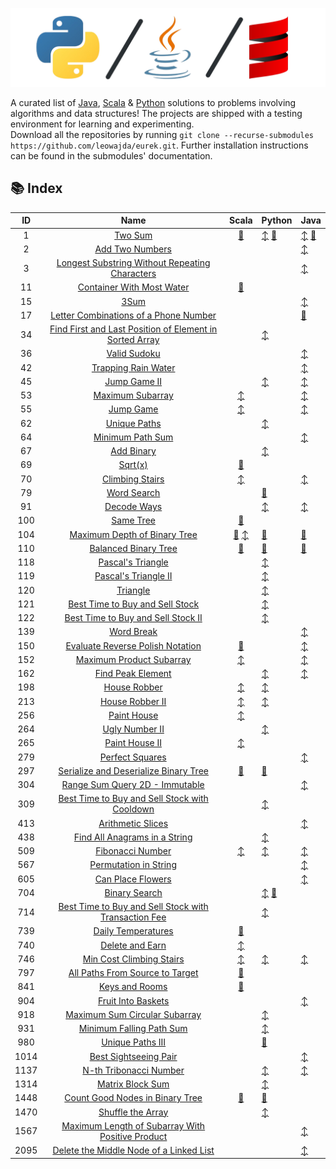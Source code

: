 ![banner](./docs/banner.png "banner")

A curated list of [Java](https://www.github.com/leowajda/eureka-java), [Scala](https://www.github.com/leowajda/eureka-scala) & [Python](https://www.github.com/leowajda/eureka-python) solutions to problems involving algorithms and data structures! The projects are shipped with a testing environment for learning and experimenting.\
Download all the repositories by running `git clone --recurse-submodules https://github.com/leowajda/eurek.git`. Further installation instructions can be found in the submodules' documentation.

## :books: Index

|  ID  |                                                                       Name                                                                        |                                                                                                                              Scala                                                                                                                              | Python                                                                                                                                                                                                                    | Java                                                                                                                                                                                                                                          |
|:----:|:-------------------------------------------------------------------------------------------------------------------------------------------------:|:---------------------------------------------------------------------------------------------------------------------------------------------------------------------------------------------------------------------------------------------------------------:|:--------------------------------------------------------------------------------------------------------------------------------------------------------------------------------------------------------------------------|:----------------------------------------------------------------------------------------------------------------------------------------------------------------------------------------------------------------------------------------------|
|  1   |                                                 [Two Sum](https://leetcode.com/problems/two-sum/)                                                 |                                                                 [:arrows_counterclockwise:](https://github.com/leowajda/eureka-scala/blob/master/src/main/scala/array/recursive/LC_0001.scala)                                                                  | [:arrow_up_down:](https://github.com/leowajda/eureka-python/blob/master/src/array/iterative/lc_0001.py) [:arrows_counterclockwise:](https://github.com/leowajda/eureka-python/blob/master/src/array/recursive/lc_0001.py) | [:arrow_up_down:](https://github.com/leowajda/eureka-java/blob/master/src/main/java/array/iterative/LC_0001.java) [:arrows_counterclockwise:](https://github.com/leowajda/eureka-java/blob/master/src/main/java/array/recursive/LC_0001.java) |
|  2   |                                         [Add Two Numbers](https://leetcode.com/problems/add-two-numbers/)                                         |                                                                                                                                                                                                                                                                 |                                                                                                                                                                                                                           | [:arrow_up_down:](https://github.com/leowajda/eureka-java/blob/master/src/main/java/singly_linked_list/iterative/LC_0002.java)                                                                                                                |
|  3   |          [Longest Substring Without Repeating Characters](https://leetcode.com/problems/longest-substring-without-repeating-characters/)          |                                                                                                                                                                                                                                                                 |                                                                                                                                                                                                                           | [:arrow_up_down:](https://github.com/leowajda/eureka-java/blob/master/src/main/java/string/iterative/LC_0003.java)                                                                                                                            |
|  11  |                               [Container With Most Water](https://leetcode.com/problems/container-with-most-water/)                               |                                                                 [:arrows_counterclockwise:](https://github.com/leowajda/eureka-scala/blob/master/src/main/scala/array/recursive/LC_0011.scala)                                                                  |                                                                                                                                                                                                                           |                                                                                                                                                                                                                                               |
|  15  |                                                    [3Sum](https://leetcode.com/problems/3sum/)                                                    |                                                                                                                                                                                                                                                                 |                                                                                                                                                                                                                           | [:arrow_up_down:](https://github.com/leowajda/eureka-java/blob/master/src/main/java/array/iterative/LC_0015.java)                                                                                                                             |
|  17  |                   [Letter Combinations of a Phone Number](https://leetcode.com/problems/letter-combinations-of-a-phone-number/)                   |                                                                                                                                                                                                                                                                 |                                                                                                                                                                                                                           | [:arrows_counterclockwise:](https://github.com/leowajda/eureka-java/blob/master/src/main/java/string/recursive/LC_0017.java)                                                                                                                  |
|  34  | [Find First and Last Position of Element in Sorted Array](https://leetcode.com/problems/find-first-and-last-position-of-element-in-sorted-array/) |                                                                                                                                                                                                                                                                 | [:arrow_up_down:](https://github.com/leowajda/eureka-python/blob/master/src/array/iterative/lc_0034.py)                                                                                                                   |                                                                                                                                                                                                                                               |
|  36  |                                            [Valid Sudoku](https://leetcode.com/problems/valid-sudoku/)                                            |                                                                                                                                                                                                                                                                 |                                                                                                                                                                                                                           | [:arrow_up_down:](https://github.com/leowajda/eureka-java/blob/master/src/main/java/array/iterative/LC_0036.java)                                                                                                                             |
|  42  |                                     [Trapping Rain Water](https://leetcode.com/problems/trapping-rain-water/)                                     |                                                                                                                                                                                                                                                                 |                                                                                                                                                                                                                           | [:arrow_up_down:](https://github.com/leowajda/eureka-java/blob/master/src/main/java/array/iterative/LC_0042.java)                                                                                                                             |
|  45  |                                            [Jump Game II](https://leetcode.com/problems/jump-game-ii/)                                            |                                                                                                                                                                                                                                                                 | [:arrow_up_down:](https://github.com/leowajda/eureka-python/blob/master/src/array/iterative/lc_0045.py)                                                                                                                   | [:arrow_up_down:](https://github.com/leowajda/eureka-java/blob/master/src/main/java/array/iterative/LC_0045.java)                                                                                                                             |
|  53  |                                        [Maximum Subarray](https://leetcode.com/problems/maximum-subarray/)                                        |                                                                      [:arrow_up_down:](https://github.com/leowajda/eureka-scala/blob/master/src/main/scala/array/iterative/LC_0053.scala)                                                                       |                                                                                                                                                                                                                           | [:arrow_up_down:](https://github.com/leowajda/eureka-java/blob/master/src/main/java/array/iterative/LC_0053.java)                                                                                                                             |
|  55  |                                               [Jump Game](https://leetcode.com/problems/jump-game/)                                               |                                                                      [:arrow_up_down:](https://github.com/leowajda/eureka-scala/blob/master/src/main/scala/array/iterative/LC_0055.scala)                                                                       |                                                                                                                                                                                                                           | [:arrow_up_down:](https://github.com/leowajda/eureka-java/blob/master/src/main/java/array/iterative/LC_0055.java)                                                                                                                             |
|  62  |                                            [Unique Paths](https://leetcode.com/problems/unique-paths/)                                            |                                                                                                                                                                                                                                                                 | [:arrow_up_down:](https://github.com/leowajda/eureka-python/blob/master/src/graph/iterative/lc_0062.py)                                                                                                                   |                                                                                                                                                                                                                                               |
|  64  |                                        [Minimum Path Sum](https://leetcode.com/problems/minimum-path-sum/)                                        |                                                                                                                                                                                                                                                                 |                                                                                                                                                                                                                           | [:arrow_up_down:](https://github.com/leowajda/eureka-java/blob/master/src/main/java/graph/iterative/LC_0064.java)                                                                                                                             |
|  67  |                                              [Add Binary](https://leetcode.com/problems/add-binary/)                                              |                                                                                                                                                                                                                                                                 | [:arrow_up_down:](https://github.com/leowajda/eureka-python/blob/master/src/math/iterative/lc_0067.py)                                                                                                                    |                                                                                                                                                                                                                                               |
|  69  |                                                  [Sqrt(x)](https://leetcode.com/problems/sqrtx/)                                                  |                                                                 [:arrows_counterclockwise:](https://github.com/leowajda/eureka-scala/blob/master/src/main/scala/array/recursive/LC_0069.scala)                                                                  |                                                                                                                                                                                                                           |                                                                                                                                                                                                                                               |
|  70  |                                         [Climbing Stairs](https://leetcode.com/problems/climbing-stairs/)                                         |                                                                       [:arrow_up_down:](https://github.com/leowajda/eureka-scala/blob/master/src/main/scala/math/iterative/LC_0070.scala)                                                                       |                                                                                                                                                                                                                           | [:arrow_up_down:](https://github.com/leowajda/eureka-java/blob/master/src/main/java/math/iterative/LC_0070.java)                                                                                                                              |
|  79  |                                             [Word Search](https://leetcode.com/problems/word-search/)                                             |                                                                                                                                                                                                                                                                 | [:arrows_counterclockwise:](https://github.com/leowajda/eureka-python/blob/master/src/graph/recursive/lc_0079.py)                                                                                                         |                                                                                                                                                                                                                                               |
|  91  |                                             [Decode Ways](https://leetcode.com/problems/decode-ways/)                                             |                                                                                                                                                                                                                                                                 | [:arrow_up_down:](https://github.com/leowajda/eureka-python/blob/master/src/strings/iterative/lc_0091.py)                                                                                                                 | [:arrow_up_down:](https://github.com/leowajda/eureka-java/blob/master/src/main/java/string/iterative/LC_0091.java)                                                                                                                            |
| 100  |                                               [Same Tree](https://leetcode.com/problems/same-tree/)                                               |                                                              [:arrows_counterclockwise:](https://github.com/leowajda/eureka-scala/blob/master/src/main/scala/binary_tree/recursive/LC_0100.scala)                                                               |                                                                                                                                                                                                                           |                                                                                                                                                                                                                                               |
| 104  |                            [Maximum Depth of Binary Tree](https://leetcode.com/problems/maximum-depth-of-binary-tree/)                            | [:arrows_counterclockwise:](https://github.com/leowajda/eureka-scala/blob/master/src/main/scala/binary_tree/recursive/LC_0104.scala) [:arrow_up_down:](https://github.com/leowajda/eureka-scala/blob/master/src/main/scala/binary_tree/iterative/LC_0104.scala) | [:arrows_counterclockwise:](https://github.com/leowajda/eureka-python/blob/master/src/binary_tree/recursive/lc_0104.py)                                                                                                   | [:arrows_counterclockwise:](https://github.com/leowajda/eureka-java/blob/master/src/main/java/binary_tree/recursive/LC_0104.java)                                                                                                             |
| 110  |                                    [Balanced Binary Tree](https://leetcode.com/problems/balanced-binary-tree/)                                    |                                                              [:arrows_counterclockwise:](https://github.com/leowajda/eureka-scala/blob/master/src/main/scala/binary_tree/recursive/LC_0110.scala)                                                               | [:arrows_counterclockwise:](https://github.com/leowajda/eureka-python/blob/master/src/binary_tree/recursive/lc_0110.py)                                                                                                   | [:arrows_counterclockwise:](https://github.com/leowajda/eureka-java/blob/master/src/main/java/binary_tree/recursive/LC_0110.java)                                                                                                             |
| 118  |                                       [Pascal's Triangle](https://leetcode.com/problems/pascals-triangle/)                                        |                                                                                                                                                                                                                                                                 | [:arrow_up_down:](https://github.com/leowajda/eureka-python/blob/master/src/math/iterative/lc_0118.py)                                                                                                                    |                                                                                                                                                                                                                                               |
| 119  |                                    [Pascal's Triangle II](https://leetcode.com/problems/pascals-triangle-ii/)                                     |                                                                                                                                                                                                                                                                 | [:arrow_up_down:](https://github.com/leowajda/eureka-python/blob/master/src/math/iterative/lc_0119.py)                                                                                                                    |                                                                                                                                                                                                                                               |
| 120  |                                                [Triangle](https://leetcode.com/problems/triangle/)                                                |                                                                                                                                                                                                                                                                 | [:arrow_up_down:](https://github.com/leowajda/eureka-python/blob/master/src/graph/iterative/lc_0120.py)                                                                                                                   |                                                                                                                                                                                                                                               |
| 121  |                         [Best Time to Buy and Sell Stock](https://leetcode.com/problems/best-time-to-buy-and-sell-stock/)                         |                                                                                                                                                                                                                                                                 | [:arrow_up_down:](https://github.com/leowajda/eureka-python/blob/master/src/array/iterative/lc_0121.py)                                                                                                                   |                                                                                                                                                                                                                                               |
| 122  |                      [Best Time to Buy and Sell Stock II](https://leetcode.com/problems/best-time-to-buy-and-sell-stock-ii/)                      |                                                                                                                                                                                                                                                                 | [:arrow_up_down:](https://github.com/leowajda/eureka-python/blob/master/src/array/iterative/lc_0122.py)                                                                                                                   |                                                                                                                                                                                                                                               |
| 139  |                                              [Word Break](https://leetcode.com/problems/word-break/)                                              |                                                                                                                                                                                                                                                                 |                                                                                                                                                                                                                           | [:arrow_up_down:](https://github.com/leowajda/eureka-java/blob/master/src/main/java/string/iterative/LC_0139.java)                                                                                                                            |
| 150  |                        [Evaluate Reverse Polish Notation](https://leetcode.com/problems/evaluate-reverse-polish-notation/)                        |                                                                  [:arrows_counterclockwise:](https://github.com/leowajda/eureka-scala/blob/master/src/main/scala/math/recursive/LC_0150.scala)                                                                  |                                                                                                                                                                                                                           | [:arrow_up_down:](https://github.com/leowajda/eureka-java/blob/master/src/main/java/string/iterative/LC_0150.java)                                                                                                                            |
| 152  |                                [Maximum Product Subarray](https://leetcode.com/problems/maximum-product-subarray/)                                |                                                                      [:arrow_up_down:](https://github.com/leowajda/eureka-scala/blob/master/src/main/scala/array/iterative/LC_0152.scala)                                                                       |                                                                                                                                                                                                                           | [:arrow_up_down:](https://github.com/leowajda/eureka-java/blob/master/src/main/java/array/iterative/LC_0152.java)                                                                                                                             |
| 162  |                                       [Find Peak Element](https://leetcode.com/problems/find-peak-element/)                                       |                                                                                                                                                                                                                                                                 | [:arrow_up_down:](https://github.com/leowajda/eureka-python/blob/master/src/array/iterative/lc_0162.py)                                                                                                                   | [:arrow_up_down:](https://github.com/leowajda/eureka-java/blob/master/src/main/java/array/iterative/LC_0162.java)                                                                                                                             |
| 198  |                                            [House Robber](https://leetcode.com/problems/house-robber/)                                            |                                                                      [:arrow_up_down:](https://github.com/leowajda/eureka-scala/blob/master/src/main/scala/array/iterative/LC_0198.scala)                                                                       | [:arrow_up_down:](https://github.com/leowajda/eureka-python/blob/master/src/array/iterative/lc_0198.py)                                                                                                                   |                                                                                                                                                                                                                                               |
| 213  |                                         [House Robber II](https://leetcode.com/problems/house-robber-ii/)                                         |                                                                      [:arrow_up_down:](https://github.com/leowajda/eureka-scala/blob/master/src/main/scala/array/iterative/LC_0213.scala)                                                                       | [:arrow_up_down:](https://github.com/leowajda/eureka-python/blob/master/src/array/iterative/lc_0213.py)                                                                                                                   |                                                                                                                                                                                                                                               |
| 256  |                                             [Paint House](https://leetcode.com/problems/paint-house/)                                             |                                                                      [:arrow_up_down:](https://github.com/leowajda/eureka-scala/blob/master/src/main/scala/graph/iterative/LC_0256.scala)                                                                       |                                                                                                                                                                                                                           |                                                                                                                                                                                                                                               |
| 264  |                                          [Ugly Number II](https://leetcode.com/problems/ugly-number-ii/)                                          |                                                                                                                                                                                                                                                                 | [:arrow_up_down:](https://github.com/leowajda/eureka-python/blob/master/src/math/iterative/lc_0264.py)                                                                                                                    |                                                                                                                                                                                                                                               |
| 265  |                                          [Paint House II](https://leetcode.com/problems/paint-house-ii/)                                          |                                                                      [:arrow_up_down:](https://github.com/leowajda/eureka-scala/blob/master/src/main/scala/graph/iterative/LC_0265.scala)                                                                       |                                                                                                                                                                                                                           |                                                                                                                                                                                                                                               |
| 279  |                                         [Perfect Squares](https://leetcode.com/problems/perfect-squares/)                                         |                                                                                                                                                                                                                                                                 |                                                                                                                                                                                                                           | [:arrow_up_down:](https://github.com/leowajda/eureka-java/blob/master/src/main/java/math/iterative/LC_0279.java)                                                                                                                              |
| 297  |                   [Serialize and Deserialize Binary Tree](https://leetcode.com/problems/serialize-and-deserialize-binary-tree/)                   |                                                              [:arrows_counterclockwise:](https://github.com/leowajda/eureka-scala/blob/master/src/main/scala/binary_tree/recursive/LC_0297.scala)                                                               | [:arrows_counterclockwise:](https://github.com/leowajda/eureka-python/blob/master/src/binary_tree/recursive/lc_0297.py)                                                                                                   |                                                                                                                                                                                                                                               |
| 304  |                           [Range Sum Query 2D - Immutable](https://leetcode.com/problems/range-sum-query-2d-immutable/)                           |                                                                                                                                                                                                                                                                 |                                                                                                                                                                                                                           | [:arrow_up_down:](https://github.com/leowajda/eureka-java/blob/master/src/main/java/graph/iterative/LC_0304.java)                                                                                                                             |
| 309  |           [Best Time to Buy and Sell Stock with Cooldown](https://leetcode.com/problems/best-time-to-buy-and-sell-stock-with-cooldown/)           |                                                                                                                                                                                                                                                                 | [:arrow_up_down:](https://github.com/leowajda/eureka-python/blob/master/src/array/iterative/lc_0309.py)                                                                                                                   |                                                                                                                                                                                                                                               |
| 413  |                                       [Arithmetic Slices](https://leetcode.com/problems/arithmetic-slices/)                                       |                                                                                                                                                                                                                                                                 |                                                                                                                                                                                                                           | [:arrow_up_down:](https://github.com/leowajda/eureka-java/blob/master/src/main/java/array/iterative/LC_0413.java)                                                                                                                             |
| 438  |                           [Find All Anagrams in a String](https://leetcode.com/problems/find-all-anagrams-in-a-string/)                           |                                                                                                                                                                                                                                                                 | [:arrow_up_down:](https://github.com/leowajda/eureka-python/blob/master/src/strings/iterative/lc_0438.py)                                                                                                                 |                                                                                                                                                                                                                                               |
| 509  |                                        [Fibonacci Number](https://leetcode.com/problems/fibonacci-number/)                                        |                                                                       [:arrow_up_down:](https://github.com/leowajda/eureka-scala/blob/master/src/main/scala/math/iterative/LC_0509.scala)                                                                       | [:arrow_up_down:](https://github.com/leowajda/eureka-python/blob/master/src/math/iterative/lc_0509.py)                                                                                                                    | [:arrow_up_down:](https://github.com/leowajda/eureka-java/blob/master/src/main/java/math/iterative/LC_0509.java)                                                                                                                              |
| 567  |                                   [Permutation in String](https://leetcode.com/problems/permutation-in-string/)                                   |                                                                                                                                                                                                                                                                 |                                                                                                                                                                                                                           | [:arrow_up_down:](https://github.com/leowajda/eureka-java/blob/master/src/main/java/string/iterative/LC_0567.java)                                                                                                                            |
| 605  |                                       [Can Place Flowers](https://leetcode.com/problems/can-place-flowers/)                                       |                                                                                                                                                                                                                                                                 |                                                                                                                                                                                                                           | [:arrow_up_down:](https://github.com/leowajda/eureka-java/blob/master/src/main/java/array/iterative/LC_0605.java)                                                                                                                             |
| 704  |                                           [Binary Search](https://leetcode.com/problems/binary-search/)                                           |                                                                                                                                                                                                                                                                 | [:arrow_up_down:](https://github.com/leowajda/eureka-python/blob/master/src/array/iterative/lc_0704.py) [:arrows_counterclockwise:](https://github.com/leowajda/eureka-python/blob/master/src/array/recursive/lc_0704.py) |                                                                                                                                                                                                                                               |
| 714  |    [Best Time to Buy and Sell Stock with Transaction Fee](https://leetcode.com/problems/best-time-to-buy-and-sell-stock-with-transaction-fee/)    |                                                                                                                                                                                                                                                                 | [:arrow_up_down:](https://github.com/leowajda/eureka-python/blob/master/src/array/iterative/lc_0714.py)                                                                                                                   |                                                                                                                                                                                                                                               |
| 739  |                                      [Daily Temperatures](https://leetcode.com/problems/daily-temperatures/)                                      |                                                                 [:arrows_counterclockwise:](https://github.com/leowajda/eureka-scala/blob/master/src/main/scala/array/recursive/LC_0739.scala)                                                                  |                                                                                                                                                                                                                           |                                                                                                                                                                                                                                               |
| 740  |                                         [Delete and Earn](https://leetcode.com/problems/delete-and-earn/)                                         |                                                                      [:arrow_up_down:](https://github.com/leowajda/eureka-scala/blob/master/src/main/scala/array/iterative/LC_0740.scala)                                                                       |                                                                                                                                                                                                                           |                                                                                                                                                                                                                                               |
| 746  |                                [Min Cost Climbing Stairs](https://leetcode.com/problems/min-cost-climbing-stairs/)                                |                                                                      [:arrow_up_down:](https://github.com/leowajda/eureka-scala/blob/master/src/main/scala/array/iterative/LC_0746.scala)                                                                       | [:arrow_up_down:](https://github.com/leowajda/eureka-python/blob/master/src/array/iterative/lc_0746.py)                                                                                                                   | [:arrow_up_down:](https://github.com/leowajda/eureka-java/blob/master/src/main/java/math/iterative/LC_0746.java)                                                                                                                              |
| 797  |                         [All Paths From Source to Target](https://leetcode.com/problems/all-paths-from-source-to-target/)                         |                                                                 [:arrows_counterclockwise:](https://github.com/leowajda/eureka-scala/blob/master/src/main/scala/graph/recursive/LC_0797.scala)                                                                  |                                                                                                                                                                                                                           |                                                                                                                                                                                                                                               |
| 841  |                                          [Keys and Rooms](https://leetcode.com/problems/keys-and-rooms/)                                          |                                                                 [:arrows_counterclockwise:](https://github.com/leowajda/eureka-scala/blob/master/src/main/scala/graph/recursive/LC_0841.scala)                                                                  |                                                                                                                                                                                                                           |                                                                                                                                                                                                                                               |
| 904  |                                      [Fruit Into Baskets](https://leetcode.com/problems/fruit-into-baskets/)                                      |                                                                                                                                                                                                                                                                 |                                                                                                                                                                                                                           | [:arrow_up_down:](https://github.com/leowajda/eureka-java/blob/master/src/main/java/array/iterative/LC_0904.java)                                                                                                                             |
| 918  |                           [Maximum Sum Circular Subarray](https://leetcode.com/problems/maximum-sum-circular-subarray/)                           |                                                                                                                                                                                                                                                                 | [:arrow_up_down:](https://github.com/leowajda/eureka-python/blob/master/src/array/iterative/lc_0918.py)                                                                                                                   |                                                                                                                                                                                                                                               |
| 931  |                                [Minimum Falling Path Sum](https://leetcode.com/problems/minimum-falling-path-sum/)                                |                                                                                                                                                                                                                                                                 | [:arrow_up_down:](https://github.com/leowajda/eureka-python/blob/master/src/graph/iterative/lc_0931.py)                                                                                                                   |                                                                                                                                                                                                                                               |
| 980  |                                        [Unique Paths III](https://leetcode.com/problems/unique-paths-iii/)                                        |                                                                                                                                                                                                                                                                 | [:arrows_counterclockwise:](https://github.com/leowajda/eureka-python/blob/master/src/graph/recursive/lc_0980.py)                                                                                                         |                                                                                                                                                                                                                                               |
| 1014 |                                   [Best Sightseeing Pair](https://leetcode.com/problems/best-sightseeing-pair/)                                   |                                                                                                                                                                                                                                                                 |                                                                                                                                                                                                                           | [:arrow_up_down:](https://github.com/leowajda/eureka-java/blob/master/src/main/java/array/iterative/LC_1014.java)                                                                                                                             |
| 1137 |                                  [N-th Tribonacci Number](https://leetcode.com/problems/n-th-tribonacci-number/)                                  |                                                                                                                                                                                                                                                                 | [:arrow_up_down:](https://github.com/leowajda/eureka-python/blob/master/src/math/iterative/lc_1137.py)                                                                                                                    | [:arrow_up_down:](https://github.com/leowajda/eureka-java/blob/master/src/main/java/math/iterative/LC_1137.java)                                                                                                                              |
| 1314 |                                        [Matrix Block Sum](https://leetcode.com/problems/matrix-block-sum/)                                        |                                                                                                                                                                                                                                                                 | [:arrow_up_down:](https://github.com/leowajda/eureka-python/blob/master/src/graph/iterative/lc_1314.py)                                                                                                                   |                                                                                                                                                                                                                                               |
| 1448 |                         [Count Good Nodes in Binary Tree](https://leetcode.com/problems/count-good-nodes-in-binary-tree/)                         |                                                              [:arrows_counterclockwise:](https://github.com/leowajda/eureka-scala/blob/master/src/main/scala/binary_tree/recursive/LC_1448.scala)                                                               | [:arrows_counterclockwise:](https://github.com/leowajda/eureka-python/blob/master/src/binary_tree/recursive/lc_1448.py)                                                                                                   |                                                                                                                                                                                                                                               |
| 1470 |                                       [Shuffle the Array](https://leetcode.com/problems/shuffle-the-array/)                                       |                                                                                                                                                                                                                                                                 | [:arrow_up_down:](https://github.com/leowajda/eureka-python/blob/master/src/array/iterative/lc_1470.py)                                                                                                                   |                                                                                                                                                                                                                                               |
| 1567 |        [Maximum Length of Subarray With Positive Product](https://leetcode.com/problems/maximum-length-of-subarray-with-positive-product/)        |                                                                                                                                                                                                                                                                 |                                                                                                                                                                                                                           | [:arrow_up_down:](https://github.com/leowajda/eureka-java/blob/master/src/main/java/array/iterative/LC_1567.java)                                                                                                                             |
| 2095 |                 [Delete the Middle Node of a Linked List](https://leetcode.com/problems/delete-the-middle-node-of-a-linked-list/)                 |                                                                                                                                                                                                                                                                 |                                                                                                                                                                                                                           | [:arrow_up_down:](https://github.com/leowajda/eureka-java/blob/master/src/main/java/singly_linked_list/iterative/LC_2095.java)                                                                                                                |